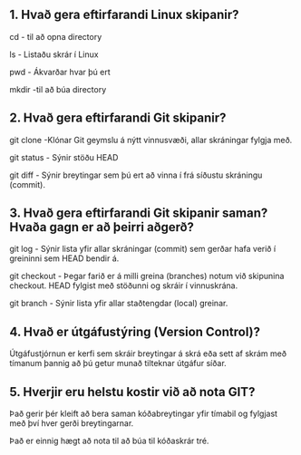 ## 1. Hvað gera eftirfarandi Linux skipanir?

cd - til að opna directory

ls - Listaðu skrár í Linux

pwd - Ákvarðar hvar þú ert

mkdir -til að búa directory

## 2. Hvað gera eftirfarandi Git skipanir?
git clone -Klónar Git geymslu á nýtt vinnusvæði, allar skráningar fylgja með.

git status - Sýnir stöðu HEAD

git diff - Sýnir breytingar sem þú ert að vinna í frá síðustu skráningu (commit).

## 3. Hvað gera eftirfarandi Git skipanir saman? Hvaða gagn er að þeirri aðgerð?
git log - Sýnir lista yfir allar skráningar (commit) sem gerðar hafa verið í greininni sem HEAD bendir á.

git checkout - Þegar farið er á milli greina (branches) notum við skipunina checkout. HEAD fylgist með stöðunni og skráir í vinnuskrána.

git branch - Sýnir lista yfir allar staðtengdar (local) greinar.

## 4. Hvað er útgáfustýring (Version Control)?
Útgáfustjórnun er kerfi sem skráir breytingar á skrá eða sett af skrám með tímanum þannig að þú getur munað tilteknar útgáfur síðar.

## 5. Hverjir eru helstu kostir við að nota GIT?
Það gerir þér kleift að bera saman kóðabreytingar yfir tímabil og fylgjast með því hver gerði breytingarnar.

Það er einnig hægt að nota til að búa til kóðaskrár tré.

